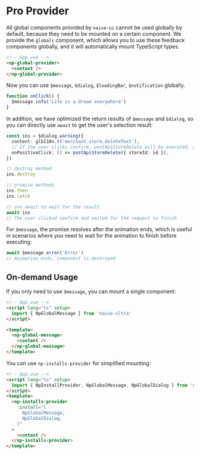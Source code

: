 # Pro Provider

All global components provided by `naive-ui` cannot be used globally by default, because they need to be mounted on a certain component. We provide the `globals` component, which allows you to use these feedback components globally, and it will automatically mount TypeScript types.

```html
<!-- App.vue -->
<np-global-provider>
  <content />
</np-global-provider>
```

Now you can use `$message`, `$dialog`, `$loadingBar`, `$notification` globally.

<demo title="Basic" src="./demo/basic.vue" />

```ts
function onClick() {
  $message.info('Life is a dream everywhere')
}
```

In addition, we have optimized the return results of `$message` and `$dialog`, so you can directly use `await` to get the user's selection result:

```ts
const ins = $dialog.warning({
  content: glbI18n.t('merchant.store.deleteText'),
  // If the user clicks confirm, postApiStoreDelete will be executed, and the button will be in loading state
  onPositiveClick: () => postApiStoreDelete({ storeId: id }),
})

// destroy method
ins.destroy

// promise methods
ins.then
ins.catch

// use await to wait for the result
await ins
// The user clicked confirm and waited for the request to finish
```

For `$message`, the promise resolves after the animation ends, which is useful in scenarios where you need to wait for the animation to finish before executing:

```ts
await $message.error('Error')
// Animation ends, component is destroyed
```

## On-demand Usage

If you only need to use `$message`, you can mount a single component:

```html
<!-- App.vue -->
<script lang="ts" setup>
  import { NpGlobalMessage } from 'naive-ultra'
</script>

<template>
  <np-global-message>
    <content />
  </np-global-message>
</template>
```

You can use `np-installs-provider` for simplified mounting:

```html
<!-- App.vue -->
<script lang="ts" setup>
  import { NpInstallProvider, NpGlobalMessage, NpGlobalDialog } from 'naive-ultra'
</script>
<template>
  <np-installs-provider
    :install="[
      NpGlobalMessage,
      NpGlobalDialog,
    ]"
  >
    <content />
  </np-installs-provider>
</template>
```
